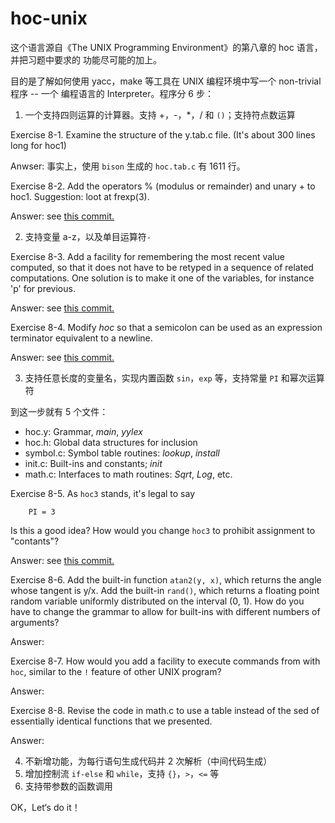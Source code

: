 # hoc-unix

这个语言源自《The UNIX Programming Environment》的第八章的 hoc 语言，并把习题中要求的
功能尽可能的加上。

目的是了解如何使用 yacc，make 等工具在 UNIX 编程环境中写一个 non-trivial 程序 -- 一个
编程语言的 Interpreter。程序分 6 步：
1. 一个支持四则运算的计算器。支持 +，-，\*，/ 和 `()`；支持符点数运算

Exercise 8-1. Examine the structure of the y.tab.c file. (It's about 300 lines long for hoc1)

Anwser: 事实上，使用 `bison` 生成的 `hoc.tab.c` 有 1611 行。

Exercise 8-2. Add the operators % (modulus or remainder) and unary + to hoc1. Suggestion: loot at frexp(3).

Answer: see [this commit.](https://github.com/guo-sj/hoc-unix/commit/d3416b36fa9f9324f40562255298930cbece7f3d)

2. 支持变量 a-z，以及单目运算符`-`

Exercise 8-3. Add a facility for remembering the most recent value computed, so that it does not have to be retyped in a sequence of related computations. One solution is to make it one of the variables, for instance 'p' for previous.

Answer: see [this commit.](https://github.com/guo-sj/hoc-unix/commit/3bbd3c4ffaa7bae8c0262f7146cfdccee58079ca)

Exercise 8-4. Modify *hoc* so that a semicolon can be used as an expression terminator equivalent to a newline.

Answer: see [this commit.](https://github.com/guo-sj/hoc-unix/commit/a9754e7c633c3c07c35a8cc8573b276cf6875e10)

3. 支持任意长度的变量名，实现内置函数 `sin`，`exp` 等，支持常量 `PI` 和幂次运算符

到这一步就有 5 个文件：
- hoc.y: Grammar, *main*, *yylex*
- hoc.h: Global data structures for inclusion
- symbol.c: Symbol table routines: *lookup*, *install*
- init.c: Built-ins and constants; *init*
- math.c: Interfaces to math routines: *Sqrt*, *Log*, etc.

Exercise 8-5. As `hoc3` stands, it's legal to say
```
    PI = 3
```
Is this a good idea? How would you change `hoc3` to prohibit assignment to "contants"?

Answer: see [this commit.](https://github.com/guo-sj/hoc-unix/commit/ddd34ccec471d42f81537af2ffe4c85d27c3322d)

Exercise 8-6. Add the built-in function `atan2(y, x)`, which returns the angle whose tangent is y/x. Add the built-in `rand()`,
 which returns a floating point random variable uniformly distributed on the interval (0, 1). How do you have to change the grammar
 to allow for built-ins with different numbers of arguments?

Answer:

Exercise 8-7. How would you add a facility to execute commands from with `hoc`, similar to the `!` feature of other UNIX program?

Answer:

Exercise 8-8. Revise the code in math.c to use a table instead of the sed of essentially identical functions that we presented.

Answer:

4. 不新增功能，为每行语句生成代码并 2 次解析（中间代码生成）
5. 增加控制流 `if-else` 和 `while`，支持 `{}`，`>`，`<=` 等
6. 支持带参数的函数调用

OK，Let‘s do it！
